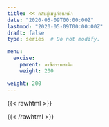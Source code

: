 ```yaml
---
title: << กลับสู่เมนูก่อนหน้า
date: "2020-05-09T00:00:00Z"
lastmod: "2020-05-09T00:00:00Z"
draft: false
type: series  # Do not modify.

menu:
  excise:
    parent: ภาษีสรรพสามิต
    weight: 200

weight: 200
---
```

{{< rawhtml >}}
<script> 
 location.replace("/KM/customs/pages/import/")  
</script>
{{< /rawhtml >}}